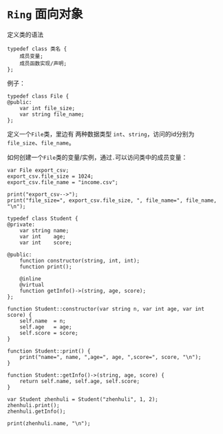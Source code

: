 # ```Ring``` 面向对象


定义类的语法
```
typedef class 类名 {
    成员变量;
    成员函数实现/声明;
};

```


例子：

```
typedef class File {
@public:
    var int file_size;
    var string file_name;
};

```

定义一个```File```类，里边有 两种数据类型 ```int```、```string```，访问的id分别为 ```file_size```、```file_name```。

如何创建一个```File```类的变量/实例，通过```.```可以访问类中的成员变量：

```
var File export_csv;
export_csv.file_size = 1024;
export_csv.file_name = "income.csv";

print("export_csv-->");
print("file_size=", export_csv.file_size, ", file_name=", file_name, "\n");
```


```
typedef class Student {
@private:
    var string name;
    var int    age;
    var int    score;

@public:
    function constructor(string, int, int);
    function print();

    @inline
    @virtual 
    function getInfo()->(string, age, score);
};

function Student::constructor(var string n, var int age, var int score) {
    self.name  = n;
    self.age   = age;
    self.score = score;
}

function Student::print() {
    print("name=", name, ",age=", age, ",score=", score, "\n");
}

function Student::getInfo()->(string, age, score) {
    return self.name, self.age, self.score;
}

var Student zhenhuli = Student("zhenhuli", 1, 2);
zhenhuli.print();
zhenhuli.getInfo();

print(zhenhuli.name, "\n");

```
